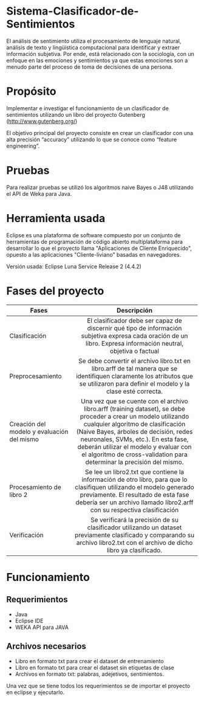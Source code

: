 # Sistema-Clasificador-de-Sentimientos
El análisis de sentimiento utiliza el procesamiento de lenguaje natural, análisis de texto y lingüística computacional para identificar y extraer información subjetiva. Por ende, está relacionado con la sociología, con un enfoque en las emociones y sentimientos ya que estas emociones son a menudo parte del proceso de toma de decisiones de una persona.

# Propósito
Implementar e investigar el funcionamiento de un clasificador de sentimientos utilizando un libro del proyecto Gutenberg (http://www.gutenberg.org/)

El objetivo principal del proyecto consiste en crear un clasificador con una alta precisión “accuracy” utilizando lo que se conoce como “feature engineering”.

# Pruebas
Para realizar pruebas se utilizó los algoritmos naive Bayes o J48 utilizando el API de Weka para Java.

# Herramienta usada
 Eclipse es una plataforma de software compuesto por un conjunto de herramientas de programación de código abierto multiplataforma para desarrollar lo que el proyecto llama "Aplicaciones de Cliente Enriquecido", opuesto a las aplicaciones "Cliente-liviano" basadas en navegadores.
 
 Versión usada: Eclipse Luna Service Release 2 (4.4.2)
 
# Fases del proyecto

| Fases       | Descripción          |
| ------------- |:-------------:| 
| Clasificación      | El clasificador debe ser capaz de discernir qué tipo de información subjetiva expresa cada oración de un libro. Expresa información neutral, objetiva o factual| 
| Preprocesamiento     | Se debe convertir el archivo libro.txt en libro.arff de tal manera que se identifiquen claramente los atributos que se utilizaron para definir el modelo y la clase esté correcta.     |   
| Creación del modelo y evaluación del mismo | Una vez que se cuente con el archivo libro.arff (training dataset), se debe proceder a crear un modelo utilizando cualquier algoritmo de clasificación (Naive Bayes, árboles de decisión, redes neuronales, SVMs, etc.). En esta fase, deberán utilizar el modelo y evaluar con el algoritmo de cross-validation para determinar la precisión del mismo.      |
|Procesamiento de libro 2|Se lee un libro2.txt que contiene la información de otro libro, para que lo clasifiquen utilizando el modelo generado previamente. El resultado de esta fase debería ser un archivo llamado libro2.arff con su respectiva clasificación|
|Verificación|Se verificará la precisión de su clasificador utilizando un dataset previamente clasificado y comparando su archivo libro2.txt con el archivo de dicho libro ya clasificado.|

# Funcionamiento
## Requerimientos
* Java
* Eclipse IDE
* WEKA API para JAVA

## Archivos necesarios
* Libro en formato txt para crear el dataset de entrenamiento
* Libro en formato txt para crear el dataset sin etiquetas de clase
* Archivos en formato txt: palabras, adejetivos, sentimientos.

Una vez que se tiene todos los requerimientos se de importar el proyecto en eclipse y ejecutarlo.
